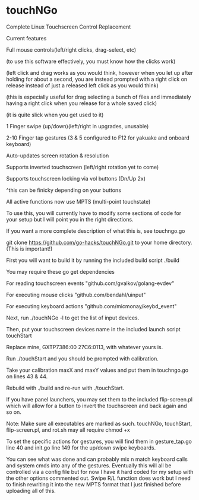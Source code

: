 # touchNGo
Complete Linux Touchscreen Control Replacement

Current features

Full mouse controls(left/right clicks, drag-select, etc)

(to use this software effectively, you must know how the clicks work)

(left click and drag works as you would think, however when you let up
after holding for about a second, you are instead prompted with a right
click on release instead of just a released left click as you would think)

(this is especially useful for drag selecting a bunch of files and immediately
having a right click when you release for a whole saved click)

(it is quite slick when you get used to it)

1 Finger swipe (up/down)(left/right in upgrades, unusable)

2-10 Finger tap gestures (3 & 5 configured to F12 for yakuake and onboard keyboard)

Auto-updates screen rotation & resolution

Supports inverted touchscreen (left/right rotation yet to come)

Supports touchscreen locking via vol buttons (Dn/Up 2x)

^this can be finicky depending on your buttons

All active functions now use MPTS (multi-point touchstate)

To use this, you will currently have to modify some sections of
code for your setup but I will point you in the right directions.

If you want a more complete description of what this is, see touchngo.go

git clone https://github.com/go-hacks/touchNGo.git
to your home directory. (This is important!)

First you will want to build it by running the included build script ./build

You may require these go get dependencies

For reading touchscreen events
"github.com/gvalkov/golang-evdev"

For executing mouse clicks
"github.com/bendahl/uinput"

For executing keyboard actions
"github.com/micmonay/keybd_event"

Next, run ./touchNGo -l to get the list of input devices.

Then, put your touchscreen devices name in the included launch script touchStart

Replace mine, GXTP7386:00 27C6:0113, with whatever yours is.

Run ./touchStart and you should be prompted with calibration.

Take your calibration maxX and maxY values and put them in touchngo.go on lines 43 & 44.

Rebuild with ./build and re-run with ./touchStart.

If you have panel launchers, you may set them to the included flip-screen.pl which will
allow for a button to invert the touchscreen and back again and so on.

Note: Make sure all executables are marked as such. touchNGo, touchStart,
flip-screen.pl, and rot.sh may all require chmod +x

To set the specific actions for gestures, you will find them in gesture_tap.go line 40
and init.go line 149 for the up/down swipe keyboards.

You can see what was done and can probably mix n match keyboard calls and system cmds
into any of the gestures. Eventually this will all be controlled via a config file
but for now I have it hard coded for my setup with the other options commented out.
Swipe R/L function does work but I need to finish rewriting it into the new MPTS
format that I just finished before uploading all of this.
